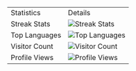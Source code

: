 <!-- Invisible Statistics Table -->
<table style="border: none; border-collapse: collapse;">
  <tr>
    <td style="border: none;">Statistics</td>
    <td style="border: none;">Details</td>
  </tr>
  <tr>
    <td style="border: none;">Streak Stats</td>
    <td style="border: none;"><img src="https://github-readme-streak-stats.herokuapp.com/?user=playmonkey&theme=tokyonight" alt="Streak Stats"></td>
  </tr>
  <tr>
    <td style="border: none;">Top Languages</td>
    <td style="border: none;"><img src="https://github-readme-stats.vercel.app/api/top-langs?username=madushadhanushka&show_icons=true&locale=en&layout=compact&theme=chartreuse-dark" alt="Top Languages"></td>
  </tr>
  <tr>
    <td style="border: none;">Visitor Count</td>
    <td style="border: none;"><img src="https://profile-counter.glitch.me/playmonkey/count.svg" alt="Visitor Count"></td>
  </tr>
  <tr>
    <td style="border: none;">Profile Views</td>
    <td style="border: none;"><img src="http://estruyf-github.azurewebsites.net/api/VisitorHit?user=playmonkey&repo=playmonkey&countColor=%237B1E7B" alt="Profile Views"></td>
  </tr>
</table>


<!--
**playmonkey/playmonkey** is a ✨ _special_ ✨ repository because its `README.md` (this file) appears on your GitHub profile.

Here are some ideas to get you started:

- 🔭 I’m currently working on ...
- 🌱 I’m currently learning ...
- 👯 I’m looking to collaborate on ...
- 🤔 I’m looking for help with ...
- 💬 Ask me about ...
- 📫 How to reach me: ...
- 😄 Pronouns: ...
- ⚡ Fun fact: ...
-->
